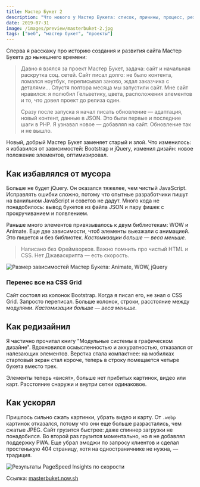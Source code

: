 ```yaml
---
title: Мастер Букет 2
description: "Что нового у Мастер Букета: список, причины, процесс, результаты"
date: 2019-07-31
image: /images/preview/masterbuket-2.jpg
tags: ["веб", "мастер букет", "проекты"]
---
```


Сперва я расскажу про историю создания и развития сайта Мастер Букета до нынешнего времени:

> Давно я взялся за проект Мастер Букет, задача: сайт и начальная раскрутка соц. сетей. Сайт писал долго: не было контента, ломался ноутбук, переписывал заново, ждал заказчика с деталями... Спустя полтора месяца мы запустили сайт. Мне сайт нравился: я полюбил Гельветику, цвета, расположения элементов и то, что довел проект до релиза один.
>
> Сразу после запуска я начал писать обновление — адаптация, новый контент,
> данные в JSON. Это были первые и последние шаги в PHP. Я узнавал новое —
> добавлял на сайт. Обновление так и не вышло.

Новый, добрый Мастер Букет заменяет старый и злой. Что изменилось: я избавился
от зависимостей: Bootstrap и jQuery, изменил дизайн: новое положение
элементов, оптимизировал.

## Как избавлялся от мусора

Больше не будет jQuery. Он оказался тяжелее, чем чистый JavaScript.
Исправлять ошибки сложно, потому что опытные разработчики пишут на ванильном
JavaScript и советов не дадут. Много кода не понадобилось: вывод букетов из
файла JSON и пару фишек с прокручиванием и появлением.

Раньше много элементов привязывалось к двум библиотекам: WOW и Animate. Еще две
зависимости, чтоб элементы выезжали с анимацией. Это пишется и без библиотек.
_Кастомизации больше — веса меньше._

> Написано без Фреймворков. Важно помнить про чистый HTML и CSS. Нет
> Джаваскрипта — есть скорость.

![Размер зависимостей Мастер Букета: Animate, WOW, jQuery](/images/anim-wow-jq.jpg)

### Перенес все на CSS Grid

Сайт состоял из колонок Bootstrap. Когда я писал его, не знал о CSS Grid.
Запросто переписал. Больше колонок, строки, расстояние между модулями.
_Кастомизации больше — веса меньше._

## Как редизайнил

Я частично прочитал книгу "Модульные системы в графическом дизайне". Вдохновился
осмысленностью и аккуратностью, отказался от налезающих элементов. Верстка стала
компактнее: на мобилках стартовый экран стал короче, теперь в строку помещается
четыре букета вместо трех.

Элементы теперь «висят», больше нет прибитых картинок, видео или карт.
Расстояние снаружи и внутри сетки одинаковое.

## Как ускорял

Пришлось сильно сжать картинки, убрать видео и карту. От `.webp` картинок
отказался, потому что они еще больше разрастались, чем сжатые JPEG. Сайт
грузится быстрее: даже спиннер загрузки не понадобился. Во второй раз грузится
моментально, но я не добавлял поддержку PWA. Еще убрал эмоджи по запросу
клиентов и сделал простенькую 404 страницу, хотя на одностраничнике не нужна, — традиция.

![Результаты PageSpeed Insights по скорости](/images/masterbuket-speed.jpg)

Ссылка: [masterbuket.now.sh](https://masterbuket.now.sh)

